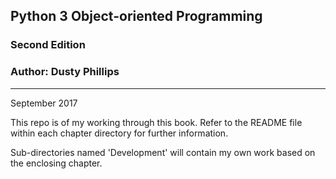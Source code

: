 ## Python 3 Object-oriented Programming
### Second Edition
### Author: Dusty Phillips

--------------
September 2017

This repo is of my working through this book.
Refer to the README file within each chapter directory for further information.

Sub-directories named 'Development' will contain my own work based on the
enclosing chapter.
